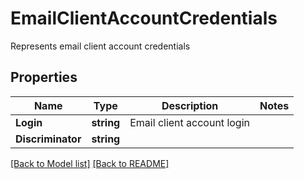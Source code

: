 # EmailClientAccountCredentials
Represents email client account credentials             

## Properties
Name | Type | Description | Notes
------------ | ------------- | ------------- | -------------
**Login** | **string** | Email client account login              | 
**Discriminator** | **string** |  | 


[[Back to Model list]](Models.md) [[Back to README]](README.md)

